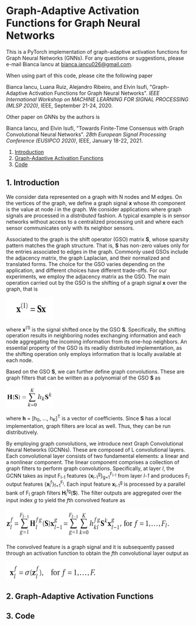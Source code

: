 # Graph-Adaptive Activation Functions for Graph Neural Networks
This is a PyTorch implementation of graph-adaptive activation functions for Graph Neural Networks (GNNs). For any questions or suggestions, please e-mail Bianca Iancu at <bianca.iancu026@gmail.com>.

When using part of this code, please cite the following paper

Bianca Iancu, Luana Ruiz, Alejandro Ribeiro, and Elvin Isufi, "Graph-Adaptive Activation Functions for Graph Neural Networks". *IEEE International Workshop on MACHINE LEARNING FOR SIGNAL PROCESSING (MLSP 2020)*, IEEE, September 21-24, 2020.

Other paper on GNNs by the authors is

Bianca Iancu, and Elvin Isufi, "Towards Finite-Time Consensus with Graph Convolutional Neural Networks". *28th European Signal Processing Conference (EUSIPCO 2020)*, IEEE, January 18-22, 2021.

1. [Introduction](#intro)
2. [Graph-Adaptive Activation Functions](#ga)
3. [Code](#code)

<a name="intro"></a>
## 1. Introduction

We consider data represented on a graph with N nodes and M edges. On the vertices of the graph, we define a graph signal **x** whose *i*th component is the value at node *i* in the graph. We consider applications where graph signals are processed in a *distributed* fashion. A typical example is in sensor networks without access to a centralized processing unit and where each sensor communicates only with its neighbor sensors. 

Associated to the graph is the shift operator (GSO) matrix **S**, whose sparsity pattern matches the graph structure. That is, **S**  has non-zero values only for the entries associated to edges in the graph. Commonly used GSOs include the adjacency matrix, the graph Laplacian, and their normalized and translated forms. The choice for the GSO varies depending on the application, and different choices have different trade-offs. For our experiments, we employ the adjacency matrix as the GSO. The main operation carried out by the GSO is the shifting of a graph signal **x** over the graph, that is

<img src="images/shift.png" width="130" height="60" />

where **x**<sup>(1)</sup> is the signal shifted once by the GSO **S**. Specifically, the shifting operation results in neighboring nodes exchanging information and each node aggregating the incoming information from its one-hop neighbors. An essential property of the GSO is its readily distributed implementation, as the shifting operation only employs information that is locally available at each node.

Based on the GSO **S**, we can further define graph convolutions. These are graph filters that can be written as a polynomial of the GSO **S** as

<img src="images/graph_convolution.png" width="130" height="60" />

where **h** = \[h<sub>0</sub>, ..., h<sub>K</sub>\]<sup>T</sup> is a vector of coefficients. Since **S** has a local implementation, graph filters are local as well. Thus, they can be run distributively.

By employing graph convolutions, we introduce next Graph Convolutional Neural Networks (GCNNs). These are composed of L convolutional layers. Each convolutional layer consists of two fundamental elements: a linear and a nonlinear component. The linear component comprises a collection of graph filters to perform graph convolutions. Specifically, at layer *l*, the GCNN takes as input F<sub>l-1</sub> features {**x**<sub>l-1</sub><sup>g</sup>}<sub>g=1</sub><sup>F<sub>l-1</sub></sup> from layer *l-1* and produces F<sub>l</sub> output features {**x**<sub>l</sub><sup>f</sup>}<sub>f=1</sub><sup>F<sub>l</sub></sup>. Each input feature **x**<sub>l-1</sub><sup>g</sup> is processed by a parallel bank of F<sub>l</sub> graph filters **H**<sub>l</sub><sup>fg</sup>(**S**). The filter outputs are aggregated over the input index *g* to yield the *f*th convolved feature as 

<img src="images/gcnn_convolved_feature.png" width="450" height="80"  />

The convolved feature is a graph signal and it is subsequently passed through an activation function to obtain the *f*th convolutional layer output as

<img src="images/gcnn_activation_function.png" width="250" height="50"  />


<a name="ga"></a>
## 2. Graph-Adaptive Activation Functions

<a name="code"></a>
## 3. Code


